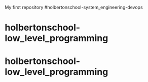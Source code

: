 My first repository
#holbertonschool-system_engineering-devops
# holbertonschool-low_level_programming
# holbertonschool-low_level_programming
